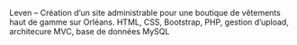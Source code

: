 Leven – Création d’un site administrable pour une boutique de vêtements haut de gamme sur Orléans. HTML, CSS, Bootstrap, PHP, gestion d’upload, architecure MVC, base de données MySQL
